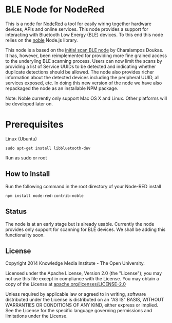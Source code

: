 # BLE Node for NodeRed

This is a node for [NodeRed](http://nodered.org) a tool for easily wiring together hardware devices, APIs and online services. This node provides a support for interacting with Bluetooth Low Energy (BLE) devices.
To this end this node relies on the [noble](https://github.com/sandeepmistry/noble) Node.js library.

This node is a based on the [initial scan BLE node](http://blog.buildinginternetofthings.com/2013/10/12/using-node-red-to-scan-for-ble-devices/) by Charalampos Doukas.
It has, however, been reimplemented for providing more fine grained access to the underyling BLE scanning process. Users can now limit the scans by providing a list of Service UUIDs to be detected and indicating whether duplicate detections should be allowed. 
The node also provides richer information about the detected devices including the peripheral UUID, all services exposed, etc. In doing this new version of the node we have also repackaged the node as an installable NPM package. 
          
Note: Noble currently only support Mac OS X and Linux. Other platforms will be developed later on.

# Prerequisites

Linux (Ubuntu)

```
sudo apt-get install libbluetooth-dev
```

Run as sudo or root 

## How to Install

Run the following command in the root directory of your Node-RED install

```
npm install node-red-contrib-noble
```

## Status

The node is at an early stage but is already usable. Currently the node provides only support for scanning for BLE devices. We shall be adding this functionality soon.

License
-------

Copyright 2014 Knowledge Media Institute - The Open University.

Licensed under the Apache License, Version 2.0 (the "License");
you may not use this file except in compliance with the License.
You may obtain a copy of the License at
[apache.org/licenses/LICENSE-2.0](http://www.apache.org/licenses/LICENSE-2.0)

Unless required by applicable law or agreed to in writing, software
distributed under the License is distributed on an "AS IS" BASIS,
WITHOUT WARRANTIES OR CONDITIONS OF ANY KIND, either express or implied.
See the License for the specific language governing permissions and
limitations under the License.